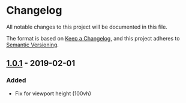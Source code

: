 # Changelog
All notable changes to this project will be documented in this file.

The format is based on [Keep a Changelog](https://keepachangelog.com/en/1.0.0/),
and this project adheres to [Semantic Versioning](https://semver.org/spec/v2.0.0.html).

## [1.0.1] - 2019-02-01
### Added
- Fix for viewport height (100vh)

[1.0.1]: https://www.npmjs.com/package/postcss-viewport-height-correction/v/1.0.1
